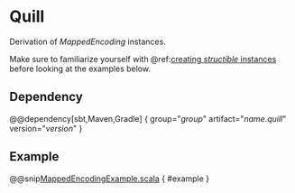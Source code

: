 # Quill

Derivation of _MappedEncoding_ instances.

Make sure to familiarize yourself with @ref:[creating _structible_ instances](../index.md) before looking at the examples below.

## Dependency

@@dependency[sbt,Maven,Gradle] {
    group="$group$"
    artifact="$name.quill$"
    version="$version$"
}


## Example

@@snip[MappedEncodingExample.scala]($root$/src/main/scala/usage/quill/MappedEncodingExample.scala) { #example }
